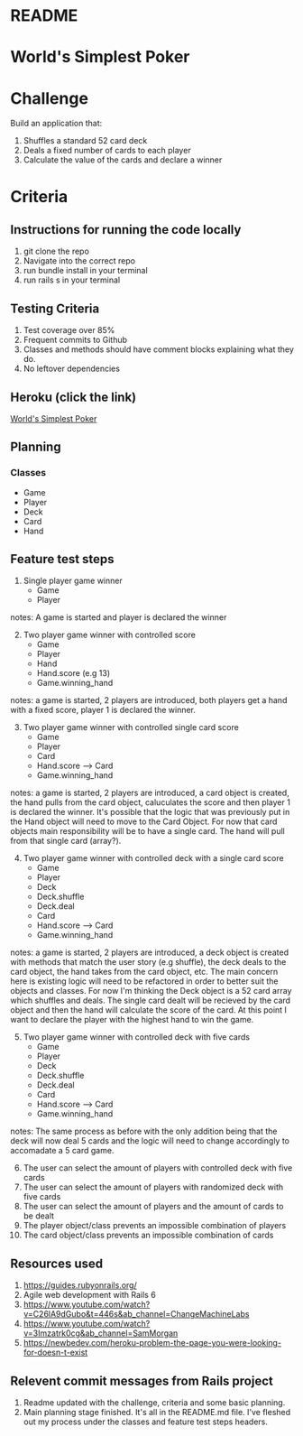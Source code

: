 # README

# World's Simplest Poker

# Challenge

Build an application that:
1. Shuffles a standard 52 card deck
2. Deals a fixed number of cards to each player
3. Calculate the value of the cards and declare a winner  

# Criteria

## Instructions for running the code locally 

1. git clone the repo
2. Navigate into the correct repo
3. run bundle install in your terminal
4. run rails s in your terminal
   
## Testing Criteria
1. Test coverage over 85%
2. Frequent commits to Github
3. Classes and methods should have comment blocks explaining what they do. 
4. No leftover dependencies

## Heroku (click the link)
[World's Simplest Poker](https://poker-tech-test.herokuapp.com/)


## Planning

### Classes
  - Game
  - Player
  - Deck
  - Card
  - Hand

## Feature test steps 

1. Single player game winner
   - Game
   - Player

notes: A game is started and player is declared the winner
  
2. Two player game winner with controlled score
   - Game
   - Player
   - Hand
   - Hand.score (e.g 13)
   - Game.winning_hand

notes: a game is started, 2 players are introduced, both players get a hand with a fixed score, player 1 is declared the winner. 
  
3. Two player game winner with controlled single card score
   - Game
   - Player
   - Card
   - Hand.score --> Card
   - Game.winning_hand

notes: a game is started, 2 players are introduced, a card object is created, the hand pulls from the card object, caluculates the score and then player 1 is declared the winner. It's possible that the logic that was previously put in the Hand object will need to move
to the Card Object. For now that card objects main responsibility will be to have a single card. The hand will pull from that single card (array?). 
  
4. Two player game winner with controlled deck with a single card score
   - Game
   - Player
   - Deck
   - Deck.shuffle
   - Deck.deal
   - Card
   - Hand.score --> Card
   - Game.winning_hand

notes: a game is started, 2 players are introduced, a deck object is created with methods that match the user story (e.g shuffle), the deck deals to the card object, the hand takes from the card object, etc. The main concern here is existing logic will need to be refactored
in order to better suit the objects and classes. For now I'm thinking the Deck object is a 52 card array which shuffles and deals. The single card dealt will be recieved by the card object and then the hand will calculate the score of the card. At this point I want to declare the player with the highest hand to win the game. 
  
5. Two player game winner with controlled deck with five cards
   - Game
   - Player
   - Deck
   - Deck.shuffle
   - Deck.deal
   - Card
   - Hand.score --> Card
   - Game.winning_hand

notes: The same process as before with the only addition being that the deck will now deal 5 cards and the logic will need to change accordingly to accomadate a 5 card game. 

6. The user can select the amount of players with controlled deck with five cards
7. The user can select the amount of players with randomized deck with five cards
8. The user can select the amount of players and the amount of cards to be dealt
9. The player object/class prevents an impossible combination of players
10. The card object/class prevents an impossible combination of cards


## Resources used
1. https://guides.rubyonrails.org/
2. Agile web development with Rails 6
3. https://www.youtube.com/watch?v=C26lA9dGubo&t=446s&ab_channel=ChangeMachineLabs
4. https://www.youtube.com/watch?v=3Imzatrk0cg&ab_channel=SamMorgan
5. https://newbedev.com/heroku-problem-the-page-you-were-looking-for-doesn-t-exist


   
## Relevent commit messages from Rails project
1. Readme updated with the challenge, criteria and some basic planning.
2. Main planning stage finished. It's all in the README.md file. I've fleshed out my process under the classes and feature test steps headers.


